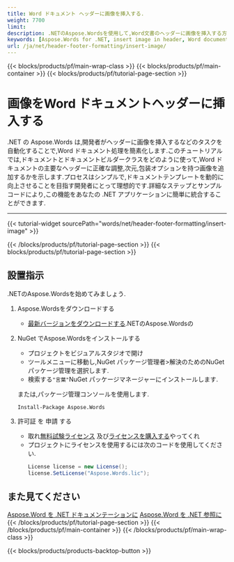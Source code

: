 ```yaml
---
title: Word ドキュメント ヘッダーに画像を挿入する.
weight: 7700
limit: 
description: .NETのAspose.Wordsを使用して,Word文書のヘッダーに画像を挿入する方法について学びます. サンプルコードとインストール指示を付随するステップバイ・ステップガイド.
keywords: [Aspose.Words for .NET, insert image in header, Word document, .NET library, Word automation, header customization, document processing, C# example]
url: /ja/net/header-footer-formatting/insert-image/
---
```

{{< blocks/products/pf/main-wrap-class >}}
{{< blocks/products/pf/main-container >}}
{{< blocks/products/pf/tutorial-page-section >}}

# 画像をWord ドキュメントヘッダーに挿入する

.NET の Aspose.Words は,開発者がヘッダーに画像を挿入するなどのタスクを自動化することで,Word ドキュメント処理を簡素化します.このチュートリアルでは,ドキュメントとドキュメントビルダークラスをどのように使って,Word ドキュメントの主要なヘッダーに正確な調整,次元,包装オプションを持つ画像を追加するかを示します.プロセスはシンプルで,ドキュメントテンプレートを動的に向上させることを目指す開発者にとって理想的です.詳細なステップとサンプルコードにより,この機能をあなたの .NET アプリケーションに簡単に統合することができます.  

---
{{< tutorial-widget sourcePath="words/net/header-footer-formatting/insert-image" >}}

{{< /blocks/products/pf/tutorial-page-section >}}
{{< blocks/products/pf/tutorial-page-section >}}
## 設置指示  

.NETのAspose.Wordsを始めてみましょう.  

1. Aspose.Wordsをダウンロードする  
   * [最新バージョンをダウンロードする](https://releases.aspose.com/words/net/).NETのAspose.Wordsの  

2. NuGet でAspose.Wordsをインストールする  
   * プロジェクトをビジュアルスタジオで開け  
   * ツールメニューに移動し,NuGet パッケージ管理者>解決のためのNuGet パッケージ管理を選択します.  
   * 検索する`"言葉"`NuGet パッケージマネージャーにインストールします.  

   または,パッケージ管理コンソールを使用します.  
   ```shell
   Install-Package Aspose.Words
   ```  

3. 許可証 を 申請 する  
   * 取れ[無料試験ライセンス](https://releases.aspose.com/) 及び[ライセンスを購入する](https://purchase.aspose.com/buy)やってくれ  
   * プロジェクトにライセンスを使用するには次のコードを使用してください.  
     ```csharp
     License license = new License();
     license.SetLicense("Aspose.Words.lic");
     ```  

## また見てください
[Aspose.Word を .NET ドキュメンテーションに](https://docs.aspose.com/words/net/)
[Aspose.Word を .NET 参照に](https://reference.aspose.com/words/net/)
{{< /blocks/products/pf/tutorial-page-section >}}
{{< /blocks/products/pf/main-container >}}
{{< /blocks/products/pf/main-wrap-class >}}

{{< blocks/products/products-backtop-button >}}
